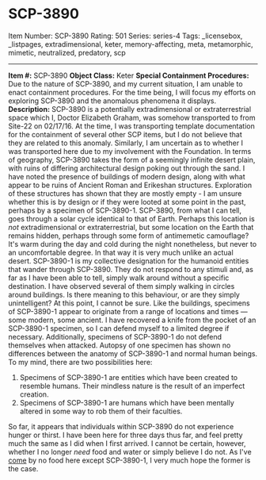 # SCP-3890
Item Number: SCP-3890
Rating: 501
Series: series-4
Tags: _licensebox, _listpages, extradimensional, keter, memory-affecting, meta, metamorphic, mimetic, neutralized, predatory, scp

---

**Item #:** SCP-3890
**Object Class:** Keter
**Special Containment Procedures:** Due to the nature of SCP-3890, and my current situation, I am unable to enact containment procedures. For the time being, I will focus my efforts on exploring SCP-3890 and the anomalous phenomena it displays.
**Description:** SCP-3890 is a potentially extradimensional or extraterrestrial space which I, Doctor Elizabeth Graham, was somehow transported to from Site-22 on 02/17/16. At the time, I was transporting template documentation for the containment of several other SCP items, but I do not believe that they are related to this anomaly. Similarly, I am uncertain as to whether I was transported here due to my involvement with the Foundation.
In terms of geography, SCP-3890 takes the form of a seemingly infinite desert plain, with ruins of differing architectural design poking out through the sand. I have noted the presence of buildings of modern design, along with what appear to be ruins of Ancient Roman and Erikeshan structures. Exploration of these structures has shown that they are mostly empty - I am unsure whether this is by design or if they were looted at some point in the past, perhaps by a specimen of SCP-3890-1.
SCP-3890, from what I can tell, goes through a solar cycle identical to that of Earth. Perhaps this location is _not_ extradimensional or extraterrestrial, but some location on the Earth that remains hidden, perhaps through some form of antimemetic camouflage? It's warm during the day and cold during the night nonetheless, but never to an uncomfortable degree. In that way it is very much unlike an actual desert.
SCP-3890-1 is my collective designation for the humanoid entities that wander through SCP-3890. They do not respond to any stimuli and, as far as I have been able to tell, simply walk around without a specific destination. I have observed several of them simply walking in circles around buildings. Is there meaning to this behaviour, or are they simply unintelligent? At this point, I cannot be sure. Like the buildings, specimens of SCP-3890-1 appear to originate from a range of locations and times — some modern, some ancient. I have recovered a knife from the pocket of an SCP-3890-1 specimen, so I can defend myself to a limited degree if necessary.
Additionally, specimens of SCP-3890-1 do not defend themselves when attacked. Autopsy of one specimen has shown no differences between the anatomy of SCP-3890-1 and normal human beings. To my mind, there are two possibilities here:
  1. Specimens of SCP-3890-1 are entities which have been created to resemble humans. Their mindless nature is the result of an imperfect creation.
  2. Specimens of SCP-3890-1 are humans which have been mentally altered in some way to rob them of their faculties.

So far, it appears that individuals within SCP-3890 do not experience hunger or thirst. I have been here for three days thus far, and feel pretty much the same as I did when I first arrived. I cannot be certain, however, whether I no longer _need_ food and water or simply believe I do not. As I've [come](http://www.scp-wiki.net/scp-3890/offset/1) by no food here except SCP-3890-1, I very much hope the former is the case.